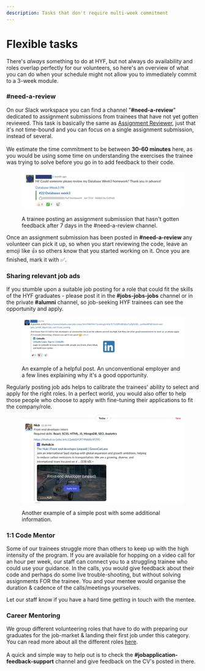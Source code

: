 ```yaml
---
description: Tasks that don't require multi-week commitment
---
```


# Flexible tasks

There's _always_ something to do at HYF, but not always do availability and roles overlap perfectly for our volunteers, so here's an overview of what you can do when your schedule might not allow you to immediately commit to a 3-week module.

### #need-a-review

On our Slack workspace you can find a channel "**#need-a-review**" dedicated to assignment submissions from trainees that have not yet gotten reviewed. This task is basically the same as [Assignment Reviewer](homework-reviewer.md), just that it's not time-bound and you can focus on a single assignment submission, instead of several.\
\
We estimate the time commitment to be between **30-60 minutes** here, as you would be using some time on understanding the exercises the trainee was trying to solve before you go in to add feedback to their code.

<figure><img src="../../.gitbook/assets/Screenshot 2023-03-13 at 14.36.20.png" alt=""><figcaption><p>A trainee posting an assignment submission that hasn't gotten feedback after 7 days in the #need-a-review channel. </p></figcaption></figure>

Once an assignment submission has been posted in **#need-a-review** any volunteer can pick it up, so when you start reviewing the code, leave an emoji like 👍 so others know that you started working on it. Once you are finished, mark it with ✅.

### Sharing relevant job ads

If you stumble upon a suitable job posting for a role that could fit the skills of the HYF graduates - please post it in the **#jobs-jobs-jobs** channel or in the private **#alumni** channel, so job-seeking HYF trainees can see the opportunity and apply.

<figure><img src="../../.gitbook/assets/jobs-jobs-jobs.png" alt=""><figcaption><p>An example of a helpful post. An unconventional employer and a few lines explaining why it's a good opportunity.</p></figcaption></figure>

Regularly posting job ads helps to calibrate the trainees' ability to select and apply for the right roles. In a perfect world, you would also offer to help those people who choose to apply with fine-tuning their applications to fit the company/role.

<figure><img src="../../.gitbook/assets/Screenshot 2023-08-04 at 13.57.19.png" alt=""><figcaption><p>Another example of a simple post with some additional information.</p></figcaption></figure>

### 1:1 Code Mentor

Some of our trainees struggle more than others to keep up with the high intensity of the program. If you are available for hopping on a video call for an hour per week, our staff can connect you to a struggling trainee who could use your guidance. In the calls, you would give feedback about their code and perhaps do some live trouble-shooting, but without solving assignments FOR the trainee. You and your mentee would organise the duration & cadence of the calls/meetings yourselves.&#x20;

Let our staff know if you have a hard time getting in touch with the mentee.

### Career Mentoring

We group different volunteering roles that have to do with preparing our graduates for the job-market & landing their first job under this category. You can read more about all the different roles [here](../career-mentors/).\
\
A quick and simple way to help out is to check the **#jobapplication-feedback-support** channel and give feedback on the CV's posted in there.&#x20;

